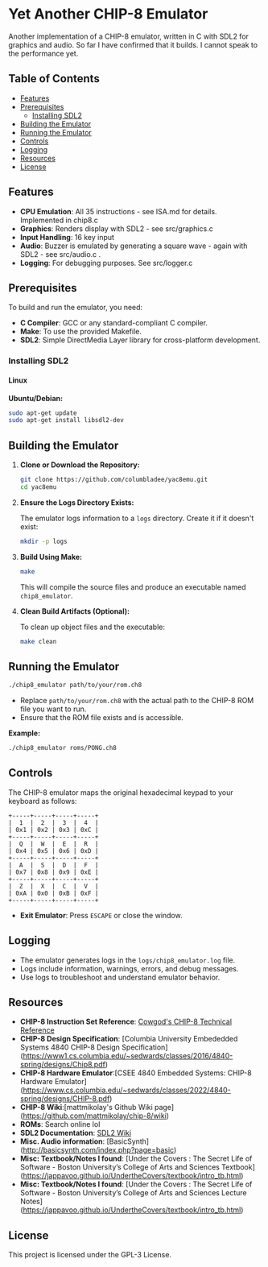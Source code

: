 # Yet Another CHIP-8 Emulator

Another implementation of a CHIP-8 emulator, written in C with SDL2 for graphics and audio. So far I have confirmed that it builds.
I cannot speak to the performance yet.

## Table of Contents

- [Features](#features)
- [Prerequisites](#prerequisites)
  - [Installing SDL2](#installing-sdl2)
- [Building the Emulator](#building-the-emulator)
- [Running the Emulator](#running-the-emulator)
- [Controls](#controls)
- [Logging](#logging)
- [Resources](#resources)
- [License](#license)

## Features

- **CPU Emulation**: All 35 instructions - see ISA.md for details. Implemented in chip8.c
- **Graphics**: Renders display with SDL2 - see src/graphics.c 
- **Input Handling**: 16 key input 
- **Audio**: Buzzer is emulated by generating a square wave - again with SDL2 - see src/audio.c .
- **Logging**: For debugging purposes. See src/logger.c

## Prerequisites

To build and run the emulator, you need:

- **C Compiler**: GCC or any standard-compliant C compiler.
- **Make**: To use the provided Makefile.
- **SDL2**: Simple DirectMedia Layer library for cross-platform development.

### Installing SDL2

#### Linux

**Ubuntu/Debian:**

```bash
sudo apt-get update
sudo apt-get install libsdl2-dev
```

## Building the Emulator

1. **Clone or Download the Repository:**

    ```bash
    git clone https://github.com/columbladee/yac8emu.git
    cd yac8emu
    ```

2. **Ensure the Logs Directory Exists:**

    The emulator logs information to a `logs` directory. Create it if it doesn't exist:

    ```bash
    mkdir -p logs
    ```

3. **Build Using Make:**

    ```bash
    make
    ```

    This will compile the source files and produce an executable named `chip8_emulator`.

4. **Clean Build Artifacts (Optional):**

    To clean up object files and the executable:

    ```bash
    make clean
    ```

## Running the Emulator

```bash
./chip8_emulator path/to/your/rom.ch8
```

- Replace `path/to/your/rom.ch8` with the actual path to the CHIP-8 ROM file you want to run.
- Ensure that the ROM file exists and is accessible.

**Example:**

```bash
./chip8_emulator roms/PONG.ch8
```

## Controls

The CHIP-8 emulator maps the original hexadecimal keypad to your keyboard as follows:

```
+-----+-----+-----+-----+
|  1  |  2  |  3  |  4  |       
| 0x1 | 0x2 | 0x3 | 0xC |       
+-----+-----+-----+-----+      
|  Q  |  W  |  E  |  R  |       
| 0x4 | 0x5 | 0x6 | 0xD |   
+-----+-----+-----+-----+  
|  A  |  S  |  D  |  F  |      
| 0x7 | 0x8 | 0x9 | 0xE |       
+-----+-----+-----+-----+      
|  Z  |  X  |  C  |  V  |    
| 0xA | 0x0 | 0xB | 0xF |       
+-----+-----+-----+-----+        
```

- **Exit Emulator**: Press `ESCAPE` or close the window.

## Logging

- The emulator generates logs in the `logs/chip8_emulator.log` file.
- Logs include information, warnings, errors, and debug messages.
- Use logs to troubleshoot and understand emulator behavior.

## Resources

- **CHIP-8 Instruction Set Reference**: [Cowgod's CHIP-8 Technical Reference](http://devernay.free.fr/hacks/chip8/C8TECH10.HTM)
- **CHIP-8 Design Specification**: [Columbia University Embededded Systems 4840 CHIP-8 Design Specification] (https://www1.cs.columbia.edu/~sedwards/classes/2016/4840-spring/designs/Chip8.pdf)
- **CHIP-8 Hardware Emulator**:[CSEE 4840 Embedded Systems: CHIP-8 Hardware Emulator] (https://www.cs.columbia.edu/~sedwards/classes/2022/4840-spring/designs/CHIP-8.pdf)
- **CHIP-8 Wiki**:[mattmikolay's Github Wiki page] (https://github.com/mattmikolay/chip-8/wiki)
- **ROMs**: Search online lol
- **SDL2 Documentation**: [SDL2 Wiki](https://wiki.libsdl.org/SDL2)
- **Misc. Audio information**: [BasicSynth] (http://basicsynth.com/index.php?page=basic) 
- **Misc: Textbook/Notes I found**: [Under the Covers : The Secret Life of Software - Boston University’s College of Arts and Sciences Textbook] (https://jappavoo.github.io/UndertheCovers/textbook/intro_tb.html)
- **Misc: Textbook/Notes I found**: [Under the Covers : The Secret Life of Software - Boston University’s College of Arts and Sciences Lecture Notes] (https://jappavoo.github.io/UndertheCovers/textbook/intro_tb.html)



## License

This project is licensed under the GPL-3 License.


